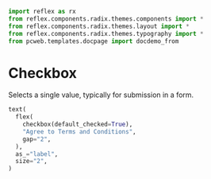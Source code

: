 ```python exec
import reflex as rx
from reflex.components.radix.themes.components import *
from reflex.components.radix.themes.layout import *
from reflex.components.radix.themes.typography import *
from pcweb.templates.docpage import docdemo_from
```


# Checkbox

Selects a single value, typically for submission in a form.


```python demo
text(
  flex(
    checkbox(default_checked=True),
    "Agree to Terms and Conditions", 
    gap="2",
  ),
  as_="label",
  size="2",
)
```